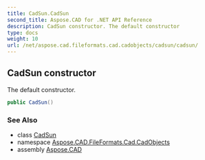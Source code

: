 ```yaml
---
title: CadSun.CadSun
second_title: Aspose.CAD for .NET API Reference
description: CadSun constructor. The default constructor
type: docs
weight: 10
url: /net/aspose.cad.fileformats.cad.cadobjects/cadsun/cadsun/
---
```

## CadSun constructor

The default constructor.

```csharp
public CadSun()
```

### See Also

* class [CadSun](../)
* namespace [Aspose.CAD.FileFormats.Cad.CadObjects](../../cadsun/)
* assembly [Aspose.CAD](../../../)


